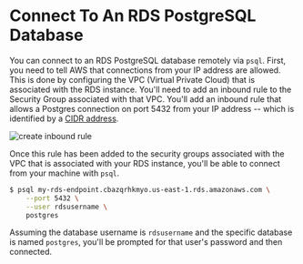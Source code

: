 # Connect To An RDS PostgreSQL Database

You can connect to an RDS PostgreSQL database remotely via `psql`. First,
you need to tell AWS that connections from your IP address are allowed. This
is done by configuring the VPC (Virtual Private Cloud) that is associated
with the RDS instance. You'll need to add an inbound rule to the Security
Group associated with that VPC. You'll add an inbound rule that allows a
Postgres connection on port 5432 from your IP address -- which is identified
by a [CIDR
address](https://www.digitalocean.com/community/tutorials/understanding-ip-addresses-subnets-and-cidr-notation-for-networking#cidr-notation).

![create inbound rule](https://i.imgur.com/Ypb9Du7.png)

Once this rule has been added to the security groups associated with the VPC
that is associated with your RDS instance, you'll be able to connect from
your machine with `psql`.

```bash
$ psql my-rds-endpoint.cbazqrhkmyo.us-east-1.rds.amazonaws.com \
    --port 5432 \
    --user rdsusername \
    postgres
```

Assuming the database username is `rdsusername` and the specific database is
named `postgres`, you'll be prompted for that user's password and then
connected.
